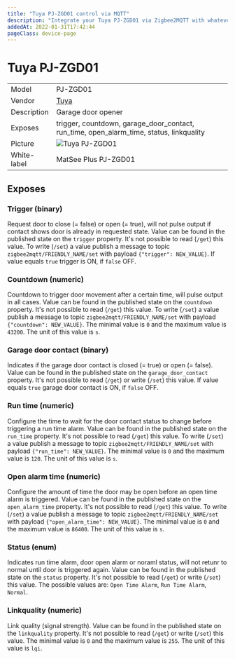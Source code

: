 ```yaml
---
title: "Tuya PJ-ZGD01 control via MQTT"
description: "Integrate your Tuya PJ-ZGD01 via Zigbee2MQTT with whatever smart home infrastructure you are using without the vendor's bridge or gateway."
addedAt: 2022-01-31T17:42:44
pageClass: device-page
---
```


<!-- !!!! -->
<!-- ATTENTION: This file is auto-generated through docgen! -->
<!-- You can only edit the "Notes"-Section between the two comment lines "Notes BEGIN" and "Notes END". -->
<!-- Do not use h1 or h2 heading within "## Notes"-Section. -->
<!-- !!!! -->

# Tuya PJ-ZGD01

|     |     |
|-----|-----|
| Model | PJ-ZGD01  |
| Vendor  | [Tuya](/supported-devices/#v=Tuya)  |
| Description | Garage door opener |
| Exposes | trigger, countdown, garage_door_contact, run_time, open_alarm_time, status, linkquality |
| Picture | ![Tuya PJ-ZGD01](https://www.zigbee2mqtt.io/images/devices/PJ-ZGD01.png) |
| White-label | MatSee Plus PJ-ZGD01 |


<!-- Notes BEGIN: You can edit here. Add "## Notes" headline if not already present. -->


<!-- Notes END: Do not edit below this line -->




## Exposes

### Trigger (binary)
Request door to close (= false) or open (= true), will not pulse output if contact shows door is already in requested state.
Value can be found in the published state on the `trigger` property.
It's not possible to read (`/get`) this value.
To write (`/set`) a value publish a message to topic `zigbee2mqtt/FRIENDLY_NAME/set` with payload `{"trigger": NEW_VALUE}`.
If value equals `true` trigger is ON, if `false` OFF.

### Countdown (numeric)
Countdown to trigger door movement after a certain time, will pulse output in all cases.
Value can be found in the published state on the `countdown` property.
It's not possible to read (`/get`) this value.
To write (`/set`) a value publish a message to topic `zigbee2mqtt/FRIENDLY_NAME/set` with payload `{"countdown": NEW_VALUE}`.
The minimal value is `0` and the maximum value is `43200`.
The unit of this value is `s`.

### Garage door contact (binary)
Indicates if the garage door contact is closed (= true) or open (= false).
Value can be found in the published state on the `garage_door_contact` property.
It's not possible to read (`/get`) or write (`/set`) this value.
If value equals `true` garage door contact is ON, if `false` OFF.

### Run time (numeric)
Configure the time to wait for the door contact status to change before triggering a run time alarm.
Value can be found in the published state on the `run_time` property.
It's not possible to read (`/get`) this value.
To write (`/set`) a value publish a message to topic `zigbee2mqtt/FRIENDLY_NAME/set` with payload `{"run_time": NEW_VALUE}`.
The minimal value is `0` and the maximum value is `120`.
The unit of this value is `s`.

### Open alarm time (numeric)
Configure the amount of time the door may be open before an open time alarm is triggered.
Value can be found in the published state on the `open_alarm_time` property.
It's not possible to read (`/get`) this value.
To write (`/set`) a value publish a message to topic `zigbee2mqtt/FRIENDLY_NAME/set` with payload `{"open_alarm_time": NEW_VALUE}`.
The minimal value is `0` and the maximum value is `86400`.
The unit of this value is `s`.

### Status (enum)
Indicates run time alarm, door open alarm or noraml status, will not retunr to normal until door is triggered again.
Value can be found in the published state on the `status` property.
It's not possible to read (`/get`) or write (`/set`) this value.
The possible values are: `Open Time Alarm`, `Run Time Alarm`, `Normal`.

### Linkquality (numeric)
Link quality (signal strength).
Value can be found in the published state on the `linkquality` property.
It's not possible to read (`/get`) or write (`/set`) this value.
The minimal value is `0` and the maximum value is `255`.
The unit of this value is `lqi`.

